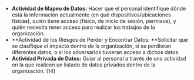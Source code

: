 - **Actividad de Mapeo de Datos:** Hacer que el personal identifique dónde está la información actualmente (en qué dispositivos/ubicaciones físicas), quién tiene acceso (físico, de inicio de sesión, permisos), y quién necesita tener acceso para realizar los trabajos de la organización.
- **Actividad de los Riesgos de Perder y Encontrar Datos: **Solicitar que se clasifique el impacto dentro de la organización, si se perdieran diferentes datos, o si los adversarios tuvieran acceso a dichos datos.
- **Actividad Privada de Datos:** Guiar al personal a través de una actividad en la que realicen un listado de datos privados dentro de la organización. (14)
